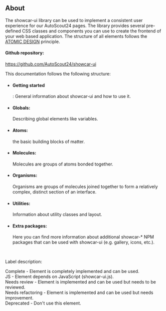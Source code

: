 <h2>About</h2>
The showcar-ui library can be used to implement a consistent user experience for our AutoScout24 pages.
The library provides several pre-defined CSS classes and components you can use to create the frontend of your web based application.
The structure of all elements follows the <a href="http://bradfrost.com/blog/post/atomic-web-design/" target="_blank">ATOMIC DESIGN</a> principle.

<h4>Github repository:</h4> <a href="https://github.com/AutoScout24/showcar-ui" target:"_blank">https://github.com/AutoScout24/showcar-ui</a>

<br>

This documentation follows the following structure:

* <h4>Getting started</h4>: General information about showcar-ui and how to use it.
* <h4>Globals:</h4> Describing global elements like variables.
* <h4>Atoms:</h4> the basic building blocks of matter.
* <h4>Molecules:</h4> Molecules are groups of atoms bonded together.
* <h4>Organisms:</h4> Organisms are groups of molecules joined together to form a relatively complex, distinct section of an interface.
* <h4>Utilities:</h4> Information about utility classes and layout.
* <h4>Extra packages:</h4> Here you can find more information about additional showcar-* NPM packages that can be used with showcar-ui (e.g. gallery, icons, etc.).

<br>

Label description:

<span class="status complete">Complete</span> - Element is completely implemented and can be used. <br>
<span class="status complete">JS</span> - Element depends on JavaScript (showcar-ui.js). <br>
<span class="status review">Needs review</span> - Element is implemented and can be used but needs to be reviewed. <br>
<span class="status refactor">Needs refactoring</span> - Element is implemented and can be used but needs improvement. <br>
<span class="status refactor">Deprecated</span> - Don't use this element.

